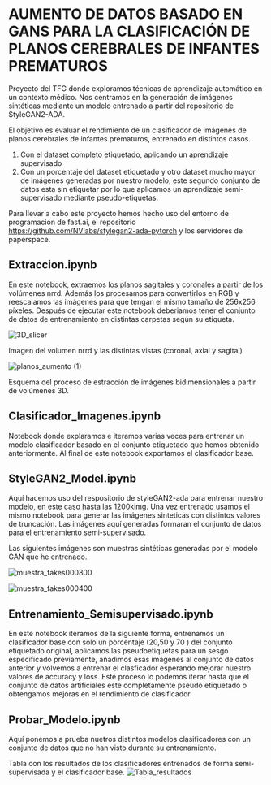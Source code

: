 # AUMENTO DE DATOS BASADO EN GANS PARA LA CLASIFICACIÓN DE PLANOS CEREBRALES DE INFANTES PREMATUROS
Proyecto del TFG donde exploramos técnicas de aprendizaje automático en un contexto médico. Nos centramos en la generación de imágenes sintéticas mediante un modelo entrenado a partir del repositorio de StyleGAN2-ADA.

El objetivo es evaluar el rendimiento de un clasificador de imágenes de planos cerebrales de infantes prematuros, entrenado en distintos casos.
1. Con el dataset completo etiquetado, aplicando un aprendizaje supervisado
2. Con un porcentaje del dataset etiquetado y otro dataset mucho mayor de imágenes generadas por nuestro modelo, este segundo conjunto de datos esta sin etiquetar por lo que aplicamos un aprendizaje semi-supervisado mediante pseudo-etiquetas.

Para llevar a cabo este proyecto hemos hecho uso del entorno de programación de fast.ai, el repositorio https://github.com/NVlabs/stylegan2-ada-pytorch y los servidores de paperspace.

## Extraccion.ipynb

En este notebook, extraemos los planos sagitales y coronales a partir de los volúmenes nrrd. Además los procesamos para convertirlos en RGB y reescalamos las imágenes para que tengan el mismo tamaño de 256x256 píxeles. 
Después de ejecutar este notebook deberiamos tener el conjunto de datos de entrenamiento en distintas carpetas según su etiqueta.

![3D_slicer](https://github.com/isakez/TFG/assets/42270381/b5c65a2e-a5a2-477b-ac35-9514af3fddd6)

Imagen del volumen nrrd y las distintas vistas (coronal, axial y sagital)

![planos_aumento (1)](https://github.com/isakez/TFG/assets/42270381/aeebc5fe-77db-48e9-be05-1b485e3bb6e0)

Esquema del proceso de estracción de imágenes bidimensionales a partir de volúmenes 3D.

## Clasificador_Imagenes.ipynb

Notebook donde explaramos e iteramos varias veces para entrenar un modelo clasificador basado en el conjunto etiquetado que hemos obtenido anteriormente. Al final de este notebook exportamos el clasificador base.

## StyleGAN2_Model.ipynb

Aquí hacemos uso del respositorio de styleGAN2-ada para entrenar nuestro modelo, en este caso hasta las 1200kimg. Una vez entrenado usamos el mismo notebook para generar las imágenes sinteticas con distintos valores de truncación. Las imágenes aquí generadas formaran el conjunto de datos para el entrenamiento semi-supervisado.

Las siguientes imágenes son muestras sintéticas generadas por el modelo GAN que he entrenado.

![muestra_fakes000800](https://github.com/isakez/TFG/assets/42270381/04ef7cf8-19bb-49a1-a05e-c9551b2720ac)

![muestra_fakes000400](https://github.com/isakez/TFG/assets/42270381/1030676e-a4df-42aa-844e-d62f648ebb5e)

## Entrenamiento_Semisupervisado.ipynb

En este notebook iteramos de la siguiente forma, entrenamos un clasificador base con solo un porcentaje (20,50 y 70 ) del conjunto etiquetado original, aplicamos las pseudoetiquetas para un sesgo especificado previamente, añadimos esas imágenes al conjunto de datos anterior y volvemos a entrenar el clasficador esperando mejorar nuestro valores de accuracy y loss. Este proceso lo podemos iterar hasta que el conjunto de datos artificiales este completamente pseudo etiquetado o obtengamos mejoras en el rendimiento de clasificador.

## Probar_Modelo.ipynb

Aquí  ponemos a prueba nuetros distintos modelos clasificadores con un conjunto de datos que no han visto durante su entrenamiento.

Tabla con los resultados de los clasificadores entrenados de forma semi-supervisada y el clasificador base.
![Tabla_resultados](https://github.com/isakez/TFG/assets/42270381/41638522-ef0a-4699-9483-5b5cfbb9e077)




